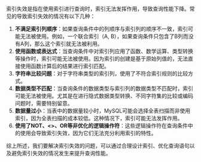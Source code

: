索引失效是指在使用索引进行查询时，索引无法发挥作用，导致查询性能下降。常见的导致索引失效的情况有以下几种：

1. **不满足索引列顺序**：如果查询条件中的列顺序与索引列的顺序不一致，索引可能无法被使用。例如，一个联合索引（A, B），如果查询条件只包含了B列而没有A列，那么这个索引就无法被利用。
2. **使用函数或表达式**：当查询条件中对索引列应用了函数、数学运算、类型转换等操作时，索引可能无法被使用。因为索引的创建是基于原始列值的，无法直接使用函数计算后的结果进行索引匹配。
3. **字符串比较问题**：对于字符串类型的索引列，使用了不符合索引规则的比较方式。
4. **数据类型不匹配**：当查询条件的数据类型与索引列的数据类型不匹配时，索引可能无法被使用。尤其是在进行隐式数据类型转换、不同字符集的比较或编码问题时，需要特别留意。
5. **数据量过小**：当表中的数据量较小时，MySQL可能会选择全表扫描而非使用索引，因为全表扫描的成本较低。这种情况下，索引可能无法发挥作用。
6. **使用了NOT、<>、OR等非优化的逻辑操作符**：这些逻辑操作符在查询条件中的使用会导致索引失效，因为它们无法充分利用索引的特性。

综上所述，我们要解决索引失效的问题，可以通过合理设计索引、优化查询语句以及避免索引失效的情况发生来提升查询性能。

